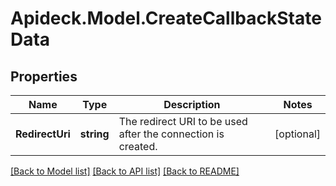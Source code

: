 # Apideck.Model.CreateCallbackStateData

## Properties

Name | Type | Description | Notes
------------ | ------------- | ------------- | -------------
**RedirectUri** | **string** | The redirect URI to be used after the connection is created. | [optional] 

[[Back to Model list]](../README.md#documentation-for-models) [[Back to API list]](../README.md#documentation-for-api-endpoints) [[Back to README]](../README.md)

